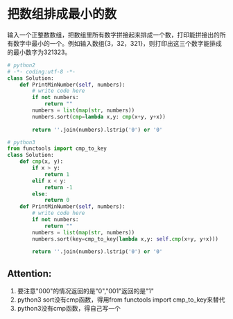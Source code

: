 # 把数组排成最小的数

输入一个正整数数组，把数组里所有数字拼接起来排成一个数，打印能拼接出的所有数字中最小的一个。例如输入数组{3，32，321}，则打印出这三个数字能排成的最小数字为321323。

```python
# python2
# -*- coding:utf-8 -*-
class Solution:
    def PrintMinNumber(self, numbers):
        # write code here
        if not numbers:
            return ""
        numbers = list(map(str, numbers))
        numbers.sort(cmp=lambda x,y: cmp(x+y, y+x))
        
        return ''.join(numbers).lstrip('0') or '0'
```

```python
# python3
from functools import cmp_to_key
class Solution:
    def cmp(x, y):
        if x > y:
            return 1
        elif x < y:
            return -1
        else:
            return 0
    def PrintMinNumber(self, numbers):
        # write code here
        if not numbers:
            return ""
        numbers = list(map(str, numbers))
        numbers.sort(key=cmp_to_key(lambda x,y: self.cmp(x+y, y+x)))
        
        return ''.join(numbers).lstrip('0') or '0'
```

## Attention:
1. 要注意"000"的情况返回的是"0","001"返回的是"1"
2. python3 sort没有cmp函数，得用from functools import cmp_to_key来替代
3. python3没有cmp函数，得自己写一个